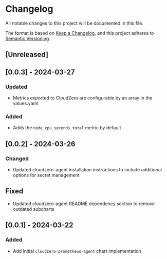 # Changelog

All notable changes to this project will be documented in this file.

The format is based on [Keep a Changelog](https://keepachangelog.com/en/1.0.0/),
and this project adheres to [Semantic Versioning](https://semver.org/spec/v2.0.0.html).


## [Unreleased]

## [0.0.3] - 2024-03-27
### Updated
- Metrics exported to CloudZero are configurable by an array in the values.yaml
### Added
- Adds the `node_cpu_seconds_total` metric by default

## [0.0.2] - 2024-03-26
### Changed
- Updated cloudzero-agent installation instructions to include additional options for secret management
## Fixed
- Updated cloudzero-agent README dependency section to remove outdated subcharts

## [0.0.1] - 2024-03-22
### Added
- Add initial `cloudzero-prometheus-agent` chart implementation